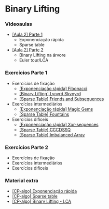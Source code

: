 Binary Lifting
====================================

### Videoaulas

- [[Aula 2] Parte 1](https://www.youtube.com/watch?v=HS18OQw3yO8)
    - Exponenciação rápida
    - Sparse table
- [[Aula 2] Parte 2]()
    - Binary Lifting na árvore
    - Euler tour/LCA

### Exercícios Parte 1

- Exercícios de fixação
    - [[Exponenciação rápida] Fibonacci](https://codeforces.com/gym/102644/problem/C)
    - [[Binary Lifting] Lynyrd Skynyrd](https://codeforces.com/problemset/problem/1142/B)
    - [[Sparse Table] Friends and Subsequences](https://codeforces.com/problemset/problem/689/D)
- Exercícios intermediários
    - [[Exponenciação rápida] Magic Gems](https://codeforces.com/contest/1117/problem/D)
    - [[Sparse Table] Fountains](https://codeforces.com/contest/799/problem/C)
- Exercícios difíceis
    - [[Exponenciação rápida] Xor-sequences](https://codeforces.com/contest/691/problem/E)
    - [[Sparse Table] CGCDSSQ](https://codeforces.com/contest/475/problem/D)
    - [[Sparse Table] Imbalanced Array](https://codeforces.com/contest/817/problem/D)


### Exercícios Parte 2

- Exercícios de fixação
- Exercícios intermediários
- Exercícios difíceis
    <!-- - [[Binary Lifting/Árvore] Analysis of Pathes in Functional Graph](https://codeforces.com/contest/702/problem/E)
    - [[Binary Lifting/Árvore] Party Company (Subregional 2020)](https://codeforces.com/gym/102861/problem/E)
    - [[Binary Lifting/Árvore] Minimum spanning tree for each edge](https://codeforces.com/contest/609/problem/E) -->


### Material extra

- [[CP-algo] Exponenciação rápida](https://cp-algorithms.com/algebra/binary-exp.html)
- [[CP-algo] Sparse table](https://cp-algorithms.com/data_structures/sparse-table.html)
- [[CP-algo] Binary Lifting - LCA](https://cp-algorithms.com/graph/lca_binary_lifting.html)
